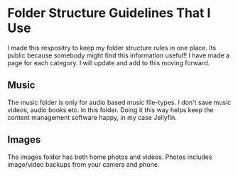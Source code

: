 # Folder Structure Guidelines That I Use
I made this respositry to keep my folder structure rules in one place. Its public because somebody might find this information useful!! I have made a page for each category. I will update and add to this moving forward.
## Music
The music folder is only for audio based music file-types. I don't save music videos, audio books etc. in this folder. Doing it this way helps keep the content management software happy, in my case Jellyfin.
## Images
The images folder has both home photos and videos. Photos includes image/video backups from your camera and phone. 
